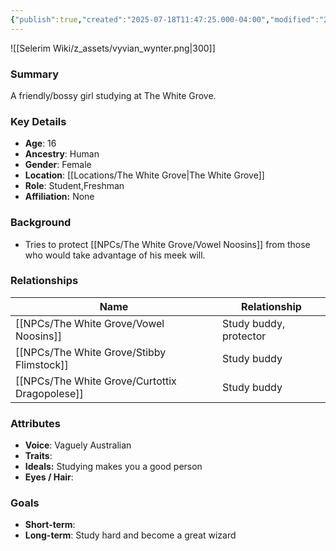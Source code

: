 ```yaml
---
{"publish":true,"created":"2025-07-18T11:47:25.000-04:00","modified":"2025-07-18T12:24:39.355-04:00","published":"2025-07-18T12:24:39.355-04:00","cssclasses":"","Age":"16","Ancestry":"Human","Gender":"Female","Location":["[[The White Grove]]"],"Role":["Student","Freshman"],"Affiliation":["None"]}
---
```


![[Selerim Wiki/z_assets/vyvian_wynter.png|300]]
### Summary
A friendly/bossy girl studying at The White Grove.

### Key Details
- **Age**: 16
- **Ancestry**: Human
- **Gender**: Female
- **Location**: [[Locations/The White Grove\|The White Grove]]
- **Role**: Student,Freshman
- **Affiliation:** None

### Background
- Tries to protect [[NPCs/The White Grove/Vowel Noosins]] from those who would take advantage of his meek will.


### Relationships

| Name                      | Relationship           |
| ------------------------- | ---------------------- |
| [[NPCs/The White Grove/Vowel Noosins]]         | Study buddy, protector |
| [[NPCs/The White Grove/Stibby Flimstock]]      | Study buddy            |
| [[NPCs/The White Grove/Curtottix Dragopolese]] | Study buddy            |

### Attributes
- **Voice**: Vaguely Australian
- **Traits**:  
- **Ideals:** Studying makes you a good person
- **Eyes / Hair**:  

### Goals
- **Short-term**:
- **Long-term**: Study hard and become a great wizard


